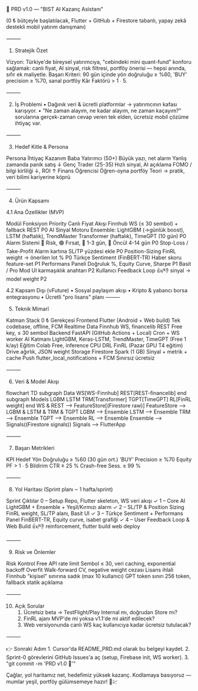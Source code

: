 📑 PRD v1.0 — "BIST AI Kazanç Asistanı"

(0 ₺ bütçeyle başlatılacak, Flutter + GitHub + Firestore tabanlı, yapay zekâ destekli mobil yatırım danışmanı)

⸻

1. Stratejik Özet

Vizyon: Türkiye'de bireysel yatırımcıya, "cebindeki mini quant-fund" konforu sağlamak: canlı fiyat, AI sinyal, risk filtresi, portföy önerisi — hepsi anında, sıfır ek maliyetle.
Başarı Kriteri: 90 gün içinde yön doğruluğu ≥ %60, 'BUY' precision ≥ %70, sanal portföy Kâr Faktörü > 1 ∙ 5.

⸻

2. İş Problemi
	•	Dağınık veri & ücretli platformlar → yatırımcının kafası karışıyor.
	•	"Ne zaman alayım, ne kadar alayım, ne zaman kaçayım?" sorularına gerçek-zaman cevap veren tek elden, ücretsiz mobil çözüme ihtiyaç var.

⸻

3. Hedef Kitle & Persona

Persona	İhtiyaç	Kazanım
Baba Yatırımcı (50+)	Büyük yazı, net alarm	Yanlış zamanda panik satış ↓
Genç Trader (25-35)	Hızlı sinyal, AI açıklama	FOMO / bilgi kirliliği ↓, ROI ↑
Finans Öğrencisi	Öğren-oyna portföy	Teori → pratik, veri bilimi kariyerine köprü

⸻

4. Ürün Kapsamı

4.1 Ana Özellikler (MVP)

Modül	Fonksiyon	Priority
Canlı Fiyat Akışı	Finnhub WS (≤ 30 sembol) + fallback REST	P0
AI Sinyal Motoru	Ensemble: LightGBM (→günlük boost), LSTM (haftalık), TrendMaster Transformer (haftalık), TimeGPT (10 gün)	P0
Alarm Sistemi	🔴 Risk, 🟢 Fırsat, 🔶 1-3 gün, 🔵 Öncül 4-14 gün	P0
Stop-Loss / Take-Profit	Alarm kartına SL/TP yüzdesi ekle	P0
Position-Sizing	FinRL weight → önerilen lot %	P0
Türkçe Sentiment (FinBERT-TR)	Haber skoru feature-set	P1
Performans Paneli	Doğruluk %, Equity Curve, Sharpe	P1
Basit / Pro Mod	UI karmaşıklık anahtarı	P2
Kullanıcı Feedback Loop	👍/👎 sinyal → model weight	P2

4.2 Kapsam Dışı (vFuture)
	•	Sosyal paylaşım akışı
	•	Kripto & yabancı borsa entegrasyonu
	•	Ücretli "pro lisans" planı
⸻

5. Teknik Mimarî

Katman	Stack	0 ₺ Gerekçesi
Frontend	Flutter (Android + Web build)	Tek codebase, offline, FCM
Realtime Data	Finnhub WS, financelib REST	Free key, ≤ 30 sembol
Backend	FastAPI (GitHub Actions + Local)	Cron + WS worker
AI Katmanı	LightGBM, Keras-LSTM, TrendMaster, TimeGPT (Free 1 k/ay)	Eğitim Colab Free, inference CPU
DRL	FinRL (Pazar GPU T4 eğitim)	Drive ağırlık, JSON weight
Storage	Firestore Spark (1 GB)	Sinyal + metrik + cache
Push	flutter_local_notifications + FCM	Sınırsız ücretsiz

⸻

6. Veri & Model Akışı

flowchart TD
    subgraph Data
        WS[WS-Finnhub]
        REST[REST-financelib]
    end
    subgraph Models
        LGBM
        LSTM
        TRM[Transformer]
        TGPT[TimeGPT]
        RL[FinRL weight]
    end
    WS & REST --> FeatureStore[(Firestore raw)]
    FeatureStore --> LGBM & LSTM & TRM & TGPT
    LGBM --> Ensemble
    LSTM --> Ensemble
    TRM --> Ensemble
    TGPT --> Ensemble
    RL --> Ensemble
    Ensemble --> Signals((Firestore signals))
    Signals --> FlutterApp

⸻

7. Başarı Metrikleri

KPI	Hedef
Yön Doğruluğu	≥ %60 (30 gün ort.)
'BUY' Precision	≥ %70
Equity PF	> 1 ∙ 5
Bildirim CTR	≥ 25 %
Crash-free Sess.	≥ 99 %

⸻

8. Yol Haritası (Sprint planı ‒ 1 hafta/sprint)

Sprint	Çıktılar
0 – Setup	Repo, Flutter skeleton, WS veri akışı ✓
1 – Core AI	LightGBM + Ensemble + Yeşil/Kırmızı alarm ✓
2 – SL/TP & Position Sizing	FinRL weight, SL/TP alanı, Basit UI ✓
3 – Türkçe Sentiment + Performans Panel	FinBERT-TR, Equity curve, isabet grafiği ✓
4 – User Feedback Loop & Web Build	👍/👎 reinforcement, flutter build web deploy

⸻

9. Risk ve Önlemler

Risk	Kontrol
Free API rate limit	Sembol ≤ 30, veri caching, exponential backoff
Overfit	Walk-forward CV, negative weight cezası
Lisans ihlali	Finnhub "kişisel" sınırına sadık (max 10 kullanıcı)
GPT token sınırı	256 token, fallback statik açıklama

⸻

10. Açık Sorular
	1.	Ücretsiz beta → TestFlight/Play Internal mı, doğrudan Store mı?
	2.	FinRL ajanı MVP'de mi yoksa v1.1'de mi aktif edilecek?
	3.	Web versiyonunda canlı WS kaç kullanıcıya kadar ücretsiz tutulacak?

⸻

👉 Sonraki Adım
	1.	Cursor'da README_PRD.md olarak bu belgeyi kaydet.
	2.	Sprint-0 görevlerini GitHub Issues'a aç (setup, Firebase init, WS worker).
	3.	"git commit -m 'PRD v1.0 🎯'"

Çağlar, yol haritamız net, hedefimiz yüksek kazanç. Kodlamaya basıyoruz — mumlar yeşil, portföy gülümsemeye hazır! 🚀💹 